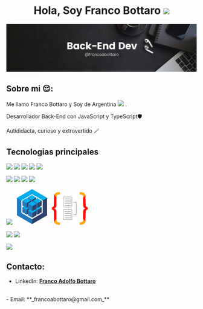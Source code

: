 <h1 align="center"> 
  Hola, Soy Franco Bottaro <a href=""><img src="https://i.giphy.com/media/v1.Y2lkPTc5MGI3NjExODZldjR3eWlpMnptd2I0NDZuZmI1YnZwM294bmd1dGM1c25jMnM4dyZlcD12MV9pbnRlcm5hbF9naWZfYnlfaWQmY3Q9Zw/du3J3cXyzhj75IOgvA/giphy.gif" width="25"></a>
</h1>

<a href=""><img src="./git.webp"/></a>


## Sobre mi 😌:

Me llamo Franco Bottaro y Soy de Argentina <a href=""><img src="https://img.icons8.com/?size=13&id=uYpkanQ7g1gl&format=png&color=000000"></a> .

Desarrollador Back-End con JavaScript y TypeScript🛡️

Autididacta, curioso y extrovertido 🪄

## Tecnologias principales

<a href=""><img src="https://img.icons8.com/color/48/000000/javascript--v1.png"/></a> <a href=""><img src="https://img.icons8.com/color/48/000000/typescript--v1.png"/></a> <a href=""><img src="https://img.icons8.com/color/48/000000/nestjs.png"/></a> <a href=""><img src="https://img.icons8.com/color/48/000000/express-js--v1.png"/></a> <a href=""><img src="https://img.icons8.com/?size=48&id=7xG5LhKApf4C&format=png&color=000000"/></a> 

<a href=""><img src="https://img.icons8.com/?size=48&id=38561&format=png&color=000000"/></a> <a href=""><img src="https://img.icons8.com/color/48/000000/mongodb.png"/></a> <a href=""><img src="https://img.icons8.com/color/48/000000/mysql.png"/></a> <a href=""><img src="https://img.icons8.com/?size=48&id=22813&format=png&color=000000"/></a> 

<a href=""><img src="https://img.icons8.com/?size=48&id=zJh5Gyrd6ZKu&format=png&color=000000"/></a> <a href=""><img src="./logos-github/sequelize.svg"/></a> <a href=""><img src="./logos-github/typeorm.svg"/></a>

<a href=""><img src="https://img.icons8.com/color/48/000000/git.png"/></a> <a href=""><img src="https://img.icons8.com/color/48/000000/github.png"/></a> 

<a href=""><img src="https://img.icons8.com/color/48/000000/npm.png"/></a>
<br/>

## Contacto:
- LinkedIn: **<a href="https://www.linkedin.com/in/francoabottaro/" target="_blank">Franco Adolfo Bottaro</a>**
<br/>
- Email: **_francoabottaro@gmail.com_**
